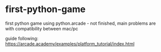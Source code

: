 # first-python-game
first python game using python.arcade - not finished, main problems are with compatibility between mac/pc

guide following: https://arcade.academy/examples/platform_tutorial/index.html
